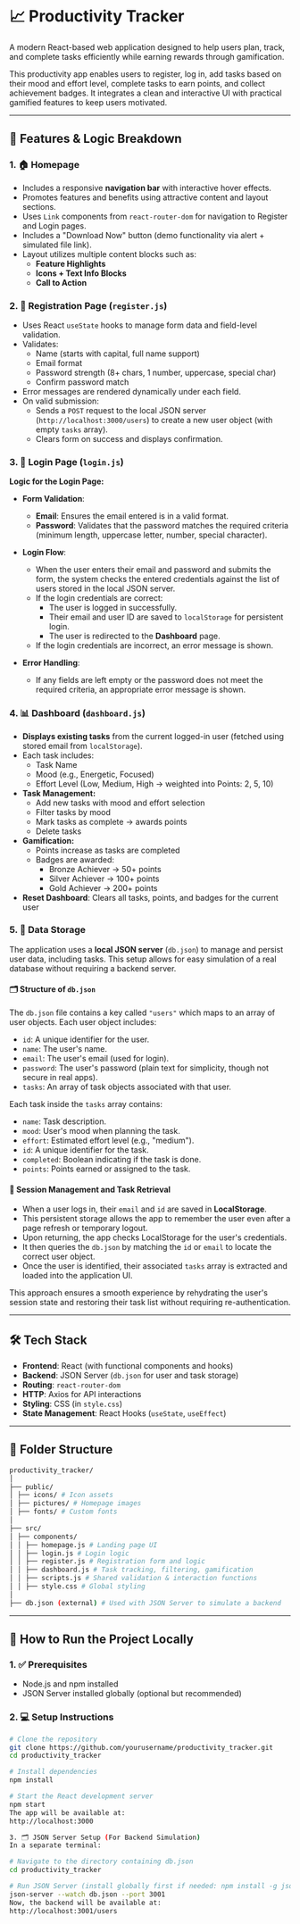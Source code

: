 # 📈 Productivity Tracker

A modern React-based web application designed to help users plan, track, and complete tasks efficiently while earning rewards through gamification.

This productivity app enables users to register, log in, add tasks based on their mood and effort level, complete tasks to earn points, and collect achievement badges. It integrates a clean and interactive UI with practical gamified features to keep users motivated.

---

## 🚀 Features & Logic Breakdown

### 1. 🏠 Homepage
- Includes a responsive **navigation bar** with interactive hover effects.
- Promotes features and benefits using attractive content and layout sections.
- Uses `Link` components from `react-router-dom` for navigation to Register and Login pages.
- Includes a "Download Now" button (demo functionality via alert + simulated file link).
- Layout utilizes multiple content blocks such as:
  - **Feature Highlights**
  - **Icons + Text Info Blocks**
  - **Call to Action**

### 2. 📝 Registration Page (`register.js`)
- Uses React `useState` hooks to manage form data and field-level validation.
- Validates:
  - Name (starts with capital, full name support)
  - Email format
  - Password strength (8+ chars, 1 number, uppercase, special char)
  - Confirm password match
- Error messages are rendered dynamically under each field.
- On valid submission:
  - Sends a `POST` request to the local JSON server (`http://localhost:3000/users`) to create a new user object (with empty `tasks` array).
  - Clears form on success and displays confirmation.

### 3. 🔐 Login Page (`login.js`)

**Logic for the Login Page:**
- **Form Validation**:
  - **Email**: Ensures the email entered is in a valid format.
  - **Password**: Validates that the password matches the required criteria (minimum length, uppercase letter, number, special character).
  
- **Login Flow**:
  - When the user enters their email and password and submits the form, the system checks the entered credentials against the list of users stored in the local JSON server.
  - If the login credentials are correct:
    - The user is logged in successfully.
    - Their email and user ID are saved to `localStorage` for persistent login.
    - The user is redirected to the **Dashboard** page.
  - If the login credentials are incorrect, an error message is shown.
  
- **Error Handling**:
  - If any fields are left empty or the password does not meet the required criteria, an appropriate error message is shown.

### 4. 📊 Dashboard (`dashboard.js`)
- **Displays existing tasks** from the current logged-in user (fetched using stored email from `localStorage`).
- Each task includes:
  - Task Name
  - Mood (e.g., Energetic, Focused)
  - Effort Level (Low, Medium, High → weighted into Points: 2, 5, 10)
- **Task Management:**
  - Add new tasks with mood and effort selection
  - Filter tasks by mood
  - Mark tasks as complete → awards points
  - Delete tasks
- **Gamification:**
  - Points increase as tasks are completed
  - Badges are awarded:
    - Bronze Achiever → 50+ points
    - Silver Achiever → 100+ points
    - Gold Achiever → 200+ points
- **Reset Dashboard**: Clears all tasks, points, and badges for the current user

### 5. 💾 Data Storage

The application uses a **local JSON server** (`db.json`) to manage and persist user data, including tasks. This setup allows for easy simulation of a real database without requiring a backend server.

#### 🗂️ Structure of `db.json`

The `db.json` file contains a key called `"users"` which maps to an array of user objects. Each user object includes:
- `id`: A unique identifier for the user.
- `name`: The user's name.
- `email`: The user's email (used for login).
- `password`: The user's password (plain text for simplicity, though not secure in real apps).
- `tasks`: An array of task objects associated with that user.

Each task inside the `tasks` array contains:
- `name`: Task description.
- `mood`: User's mood when planning the task.
- `effort`: Estimated effort level (e.g., "medium").
- `id`: A unique identifier for the task.
- `completed`: Boolean indicating if the task is done.
- `points`: Points earned or assigned to the task.

#### 🔄 Session Management and Task Retrieval

- When a user logs in, their `email` and `id` are saved in **LocalStorage**.
- This persistent storage allows the app to remember the user even after a page refresh or temporary logout.
- Upon returning, the app checks LocalStorage for the user's credentials.
- It then queries the `db.json` by matching the `id` or `email` to locate the correct user object.
- Once the user is identified, their associated `tasks` array is extracted and loaded into the application UI.

This approach ensures a smooth experience by rehydrating the user's session state and restoring their task list without requiring re-authentication.

---

## 🛠️ Tech Stack

- **Frontend**: React (with functional components and hooks)
- **Backend**: JSON Server (`db.json` for user and task storage)
- **Routing**: `react-router-dom`
- **HTTP**: Axios for API interactions
- **Styling**: CSS (in `style.css`)
- **State Management**: React Hooks (`useState`, `useEffect`)

---

## 📁 Folder Structure

```bash
productivity_tracker/
│
├── public/
│ ├── icons/ # Icon assets
│ ├── pictures/ # Homepage images
│ ├── fonts/ # Custom fonts
│
├── src/
│ ├── components/
│ │ ├── homepage.js # Landing page UI
│ │ ├── login.js # Login logic
│ │ ├── register.js # Registration form and logic
│ │ ├── dashboard.js # Task tracking, filtering, gamification
│ │ ├── scripts.js # Shared validation & interaction functions
│ │ ├── style.css # Global styling
│
├── db.json (external) # Used with JSON Server to simulate a backend
```

---

## 🧪 How to Run the Project Locally

### 1. ✅ Prerequisites
- Node.js and npm installed
- JSON Server installed globally (optional but recommended)

### 2. 💻 Setup Instructions

```bash
# Clone the repository
git clone https://github.com/yourusername/productivity_tracker.git
cd productivity_tracker

# Install dependencies
npm install

# Start the React development server
npm start
The app will be available at:
http://localhost:3000

3. 🗂️ JSON Server Setup (For Backend Simulation)
In a separate terminal:

# Navigate to the directory containing db.json
cd productivity_tracker

# Run JSON Server (install globally first if needed: npm install -g json-server)
json-server --watch db.json --port 3001
Now, the backend will be available at:
http://localhost:3001/users
